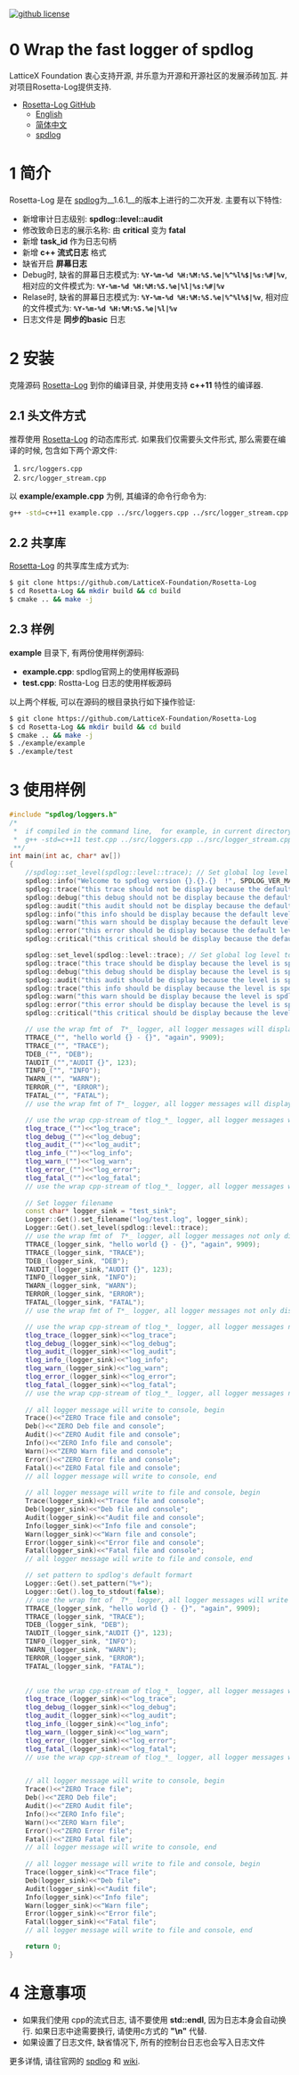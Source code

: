[![github license](https://img.shields.io/badge/license-LGPLv3-blue.svg)](https://www.gnu.org/licenses/lgpl-3.0.en.html)



# 0 Wrap the fast logger of spdlog

LatticeX Foundation 衷心支持开源, 并乐意为开源和开源社区的发展添砖加瓦. 并对项目Rosetta-Log提供支持. 

* [Rosetta-Log GitHub](https://github.com/LatticeX-Foundation/Rosetta-Log)
  * [English](https://github.com/LatticeX-Foundation/Rosetta-Log)
  * [简体中文](https://github.com/LatticeX-Foundation/Rosetta-Log/readme_zh-cn.md)
  *  [spdlog](https://github.com/gabime/spdlog)

# 1 简介

Rosetta-Log 是在  [spdlog](https://github.com/gabime/spdlog)为__1.6.1__的版本上进行的二次开发. 主要有以下特性:

+  新增审计日志级别: __spdlog::level::audit__
+ 修改致命日志的展示名称: 由 __critical__ 变为 __fatal__
+ 新增 __task_id__ 作为日志句柄
+ 新增 __c++ 流式日志__ 格式
+ 缺省开启 __屏幕日志__
+ Debug时, 缺省的屏幕日志模式为:  __`%Y-%m-%d %H:%M:%S.%e|%^%l%$|%s:%#|%v`__, 相对应的文件模式为: __`%Y-%m-%d %H:%M:%S.%e|%l|%s:%#|%v`__
+ Relase时, 缺省的屏幕日志模式为: __`%Y-%m-%d %H:%M:%S.%e|%^%l%$|%v`__, 相对应的文件模式为:  __`%Y-%m-%d %H:%M:%S.%e|%l|%v`__
+ 日志文件是 __同步的basic__ 日志



# 2  安装

克隆源码 [Rosetta-Log](https://github.com/LatticeX-Foundation/Rosetta-Log)  到你的编译目录, 并使用支持 __c++11__ 特性的编译器.


## 2.1 头文件方式

推荐使用 [Rosetta-Log](https://github.com/LatticeX-Foundation/Rosetta-Log) 的动态库形式. 如果我们仅需要头文件形式, 那么需要在编译的时候, 包含如下两个源文件:

1.  `src/loggers.cpp`
2.  `src/logger_stream.cpp`

以 __example/example.cpp__ 为例, 其编译的命令行命令为: 

```bash
g++ -std=c++11 example.cpp ../src/loggers.cpp ../src/logger_stream.cpp -o example -I../include -lpthread
```

## 2.2 共享库

[Rosetta-Log](https://github.com/LatticeX-Foundation/Rosetta-Log)  的共享库生成方式为:

```bash
$ git clone https://github.com/LatticeX-Foundation/Rosetta-Log
$ cd Rosetta-Log && mkdir build && cd build
$ cmake .. && make -j
```



## 2.3 样例

__example__ 目录下, 有两份使用样例源码:

+ __example.cpp__:  spdlog官网上的使用样板源码
+ __test.cpp__:  Rostta-Log 日志的使用样板源码

以上两个样板, 可以在源码的根目录执行如下操作验证:

```bash
$ git clone https://github.com/LatticeX-Foundation/Rosetta-Log
$ cd Rosetta-Log && mkdir build && cd build
$ cmake .. && make -j
$ ./example/example 
$ ./example/test 
```



# 3 使用样例

```cpp
#include "spdlog/loggers.h"
/*
 *  if compiled in the command line,  for example, in current directory, please execute follow command 
 *  g++ -std=c++11 test.cpp ../src/loggers.cpp ../src/logger_stream.cpp -o test -I../include -lpthread
 **/
int main(int ac, char* av[])
{
	//spdlog::set_level(spdlog::level::trace); // Set global log level to info
	spdlog::info("Welcome to spdlog version {}.{}.{}  !", SPDLOG_VER_MAJOR, SPDLOG_VER_MINOR, SPDLOG_VER_PATCH);
	spdlog::trace("this trace should not be display because the default level is spdlog::info");  
	spdlog::debug("this debug should not be display because the default level is spdlog::info");  
	spdlog::audit("this audit should not be display because the default level is spdlog::info");  
	spdlog::info("this info should be display because the default level is spdlog::info");  
	spdlog::warn("this warn should be display because the default level is spdlog::info");  
	spdlog::error("this error should be display because the default level is spdlog::info");  
	spdlog::critical("this critical should be display because the default level is spdlog::info");  

	spdlog::set_level(spdlog::level::trace); // Set global log level to info
	spdlog::trace("this trace should be display because the level is spdlog::trace");  
	spdlog::debug("this debug should be display because the level is spdlog::trace");  
	spdlog::audit("this audit should be display because the level is spdlog::trace");  
	spdlog::trace("this info should be display because the level is spdlog::trace");  
	spdlog::warn("this warn should be display because the level is spdlog::trace");  
	spdlog::error("this error should be display because the level is spdlog::trace");  
	spdlog::critical("this critical should be display because the level is spdlog::trace");  

	// use the wrap fmt of  T*_ logger, all logger messages will display, begin 
	TTRACE_("", "hello world {} - {}", "again", 9909);
	TTRACE_("", "TRACE");
	TDEB_("", "DEB");
	TAUDIT_("","AUDIT {}", 123);
	TINFO_("", "INFO");
	TWARN_("", "WARN");
	TERROR_("", "ERROR");
	TFATAL_("", "FATAL");
	// use the wrap fmt of T*_ logger, all logger messages will display, end 

	// use the wrap cpp-stream of tlog_*_ logger, all logger messages will display, begin 
	tlog_trace_("")<<"log_trace";
	tlog_debug_("")<<"log_debug";
	tlog_audit_("")<<"log_audit";
	tlog_info_("")<<"log_info";
	tlog_warn_("")<<"log_warn";
	tlog_error_("")<<"log_error";
	tlog_fatal_("")<<"log_fatal";
	// use the wrap cpp-stream of tlog_*_ logger, all logger messages will display, end 
	
	// Set logger filename
	const char* logger_sink = "test_sink";
	Logger::Get().set_filename("log/test.log", logger_sink);
	Logger::Get().set_level(spdlog::level::trace);
	// use the wrap fmt of  T*_ logger, all logger messages not only display on console, but also write to file, begin 
	TTRACE_(logger_sink, "hello world {} - {}", "again", 9909);
	TTRACE_(logger_sink, "TRACE");
	TDEB_(logger_sink, "DEB");
	TAUDIT_(logger_sink,"AUDIT {}", 123);
	TINFO_(logger_sink, "INFO");
	TWARN_(logger_sink, "WARN");
	TERROR_(logger_sink, "ERROR");
	TFATAL_(logger_sink, "FATAL");
	// use the wrap fmt of T*_ logger, all logger messages not only display on console, but also write to file, end 

	// use the wrap cpp-stream of tlog_*_ logger, all logger messages not only display on console, bu also write to file, begin 
	tlog_trace_(logger_sink)<<"log_trace";
	tlog_debug_(logger_sink)<<"log_debug";
	tlog_audit_(logger_sink)<<"log_audit";
	tlog_info_(logger_sink)<<"log_info";
	tlog_warn_(logger_sink)<<"log_warn";
	tlog_error_(logger_sink)<<"log_error";
	tlog_fatal_(logger_sink)<<"log_fatal";
	// use the wrap cpp-stream of tlog_*_ logger, all logger messages not only display on console, but also write to file, end 
	
	// all logger message will write to console, begin 
	Trace()<<"ZERO Trace file and console";
	Deb()<<"ZERO Deb file and console";
	Audit()<<"ZERO Audit file and console";
	Info()<<"ZERO Info file and console";
	Warn()<<"ZERO Warn file and console";
	Error()<<"ZERO Error file and console";
	Fatal()<<"ZERO Fatal file and console";
	// all logger message will write to console, end 
	
	// all logger message will write to file and console, begin 
	Trace(logger_sink)<<"Trace file and console";
	Deb(logger_sink)<<"Deb file and console";
	Audit(logger_sink)<<"Audit file and console";
	Info(logger_sink)<<"Info file and console";
	Warn(logger_sink)<<"Warn file and console";
	Error(logger_sink)<<"Error file and console";
	Fatal(logger_sink)<<"Fatal file and console";
	// all logger message will write to file and console, end 

	// set pattern to spdlog's default formart
	Logger::Get().set_pattern("%+");
	Logger::Get().log_to_stdout(false);
	// use the wrap fmt of  T*_ logger, all logger messages will write to file, begin 
	TTRACE_(logger_sink, "hello world {} - {}", "again", 9909);
	TTRACE_(logger_sink, "TRACE");
	TDEB_(logger_sink, "DEB");
	TAUDIT_(logger_sink,"AUDIT {}", 123);
	TINFO_(logger_sink, "INFO");
	TWARN_(logger_sink, "WARN");
	TERROR_(logger_sink, "ERROR");
	TFATAL_(logger_sink, "FATAL");
	

	// use the wrap cpp-stream of tlog_*_ logger, all logger messages will write to file, begin 
	tlog_trace_(logger_sink)<<"log_trace";
	tlog_debug_(logger_sink)<<"log_debug";
	tlog_audit_(logger_sink)<<"log_audit";
	tlog_info_(logger_sink)<<"log_info";
	tlog_warn_(logger_sink)<<"log_warn";
	tlog_error_(logger_sink)<<"log_error";
	tlog_fatal_(logger_sink)<<"log_fatal";
	// use the wrap cpp-stream of tlog_*_ logger, all logger messages will write to file, end 


	// all logger message will write to console, begin 
	Trace()<<"ZERO Trace file";
	Deb()<<"ZERO Deb file";
	Audit()<<"ZERO Audit file";
	Info()<<"ZERO Info file";
	Warn()<<"ZERO Warn file";
	Error()<<"ZERO Error file";
	Fatal()<<"ZERO Fatal file";
	// all logger message will write to console, end 
	
	// all logger message will write to file and console, begin 
	Trace(logger_sink)<<"Trace file";
	Deb(logger_sink)<<"Deb file";
	Audit(logger_sink)<<"Audit file";
	Info(logger_sink)<<"Info file";
	Warn(logger_sink)<<"Warn file";
	Error(logger_sink)<<"Error file";
	Fatal(logger_sink)<<"Fatal file";
	// all logger message will write to file and console, end 

	return 0;
}
```



# 4 注意事项

+ 如果我们使用 cpp的流式日志, 请不要使用 __std::endl__, 因为日志本身会自动换行. 如果日志中途需要换行,  请使用c方式的 __"\n"__ 代替. 
+ 如果设置了日志文件, 缺省情况下, 所有的控制台日志也会写入日志文件



更多详情, 请往官网的 [spdlog](https://github.com/gabime/spdlog)  和 [wiki](https://github.com/gabime/spdlog/wiki/1.-QuickStart).

